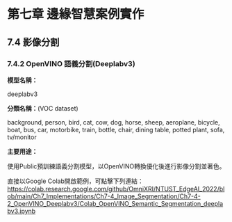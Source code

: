 #  第七章 邊緣智慧案例實作

## 7.4 影像分割

### 7.4.2 OpenVINO 語義分割(Deeplabv3)

**模型名稱：**

deeplabv3  

**分類名稱：**(VOC dataset)

background, person, bird, cat, cow, dog, horse, sheep, aeroplane, bicycle, boat, bus, car, motorbike, train, bottle, chair, dining table, potted plant, sofa, tv/monitor  

**主要用途：**

使用Public預訓練語義分割模型，以OpenVINO轉換優化後進行影像分割並著色。  

直接以Google Colab開啟範例，可點擊下列連結：  
https://colab.research.google.com/github/OmniXRI/NTUST_EdgeAI_2022/blob/main/Ch7_Implementations/Ch7-4_Image_Segmentation/Ch7-4-2_OpenVINO_Deeplabv3/Colab_OpenVINO_Semantic_Segmentation_deeplabv3.ipynb
